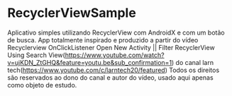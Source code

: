 # RecyclerViewSample
 Aplicativo simples utilizando RecyclerView com AndroidX e com um botão de busca.
 App totalmente inspirado e produzido a partir do vídeo Recyclerview OnClickListener Open New Activity || Filter RecyclerView Using Search View(https://www.youtube.com/watch?v=ujKDN_ZtGHQ&feature=youtu.be&sub_confirmation=1) 
 do canal larn tech(https://www.youtube.com/c/larntech20/featured)
 Todos os direitos são reservados ao dono do canal e autor do vídeo, usado aqui apenas como objeto de estudo.
